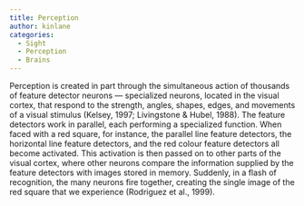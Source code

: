 ```yaml
---
title: Perception
author: kinlane
categories:
  - Sight
  - Perception
  - Brains
---
```

Perception is created in part through the simultaneous action of thousands of feature detector neurons — specialized neurons, located in the visual cortex, that respond to the strength, angles, shapes, edges, and movements of a visual stimulus (Kelsey, 1997; Livingstone & Hubel, 1988). The feature detectors work in parallel, each performing a specialized function. When faced with a red square, for instance, the parallel line feature detectors, the horizontal line feature detectors, and the red colour feature detectors all become activated. This activation is then passed on to other parts of the visual cortex, where other neurons compare the information supplied by the feature detectors with images stored in memory. Suddenly, in a flash of recognition, the many neurons fire together, creating the single image of the red square that we experience (Rodriguez et al., 1999). 